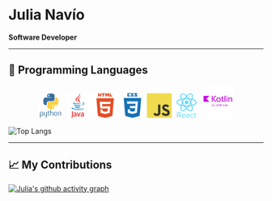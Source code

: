 # Julia Navío

**Software Developer**

---

## 🚀 Programming Languages

<p align="center">
  <img src="https://raw.githubusercontent.com/devicons/devicon/master/icons/python/python-original-wordmark.svg" alt="Python" width="50" height="50"/>
  <img src="https://raw.githubusercontent.com/devicons/devicon/master/icons/java/java-original-wordmark.svg" alt="Java" width="50" height="50"/>
  <img src="https://raw.githubusercontent.com/devicons/devicon/master/icons/html5/html5-plain-wordmark.svg" alt="HTML5" width="50" height="50"/>
  <img src="https://raw.githubusercontent.com/devicons/devicon/master/icons/css3/css3-plain-wordmark.svg" alt="CSS3" width="50" height="50"/>
  <img src="https://raw.githubusercontent.com/devicons/devicon/master/icons/javascript/javascript-original.svg" alt="JavaScript" width="50" height="50"/>
  <img src="https://raw.githubusercontent.com/devicons/devicon/master/icons/react/react-original-wordmark.svg" alt="React" width="50" height="50"/>
  <img src="https://raw.githubusercontent.com/devicons/devicon/master/icons/kotlin/kotlin-plain-wordmark.svg" alt="Kotlin" width="65" height="65"/>
</p>

![Top Langs](https://github-readme-stats.vercel.app/api/top-langs/?username=julia12navio&theme=blue-green)

---

## 📈 My Contributions

[![Julia's github activity graph](https://github-readme-activity-graph.vercel.app/graph?username=julia12navio&bg_color=0d0e12&color=1c81ce&line=0f1129&point=079ae4&area=true&hide_border=true)](https://github.com/ashutosh00710/github-readme-activity-graph)
